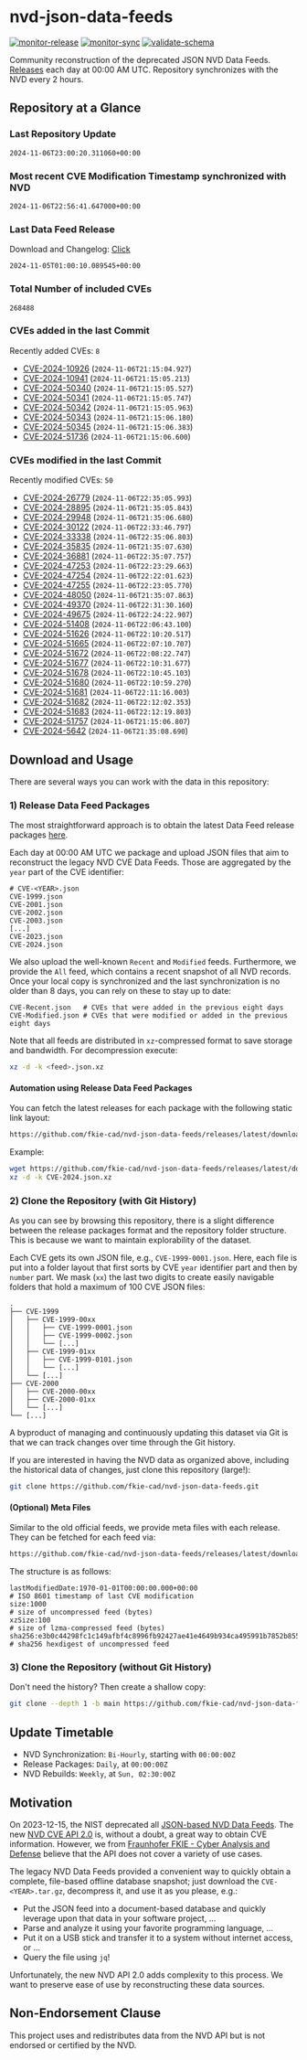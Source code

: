 # nvd-json-data-feeds

[![monitor-release](https://github.com/fkie-cad/nvd-json-data-feeds/actions/workflows/monitor_release.yml/badge.svg)](https://github.com/fkie-cad/nvd-json-data-feeds/actions/workflows/monitor_release.yml)
[![monitor-sync](https://github.com/fkie-cad/nvd-json-data-feeds/actions/workflows/monitor_sync.yml/badge.svg)](https://github.com/fkie-cad/nvd-json-data-feeds/actions/workflows/monitor_sync.yml)
[![validate-schema](https://github.com/fkie-cad/nvd-json-data-feeds/actions/workflows/validate_schema.yml/badge.svg)](https://github.com/fkie-cad/nvd-json-data-feeds/actions/workflows/validate_schema.yml)

Community reconstruction of the deprecated JSON NVD Data Feeds.
[Releases](https://github.com/fkie-cad/nvd-json-data-feeds/releases/latest) each day at 00:00 AM UTC.
Repository synchronizes with the NVD every 2 hours.

## Repository at a Glance

### Last Repository Update

```plain
2024-11-06T23:00:20.311060+00:00
```

### Most recent CVE Modification Timestamp synchronized with NVD

```plain
2024-11-06T22:56:41.647000+00:00
```

### Last Data Feed Release

Download and Changelog: [Click](https://github.com/fkie-cad/nvd-json-data-feeds/releases/latest)

```plain
2024-11-05T01:00:10.089545+00:00
```

### Total Number of included CVEs

```plain
268488
```

### CVEs added in the last Commit

Recently added CVEs: `8`

- [CVE-2024-10926](CVE-2024/CVE-2024-109xx/CVE-2024-10926.json) (`2024-11-06T21:15:04.927`)
- [CVE-2024-10941](CVE-2024/CVE-2024-109xx/CVE-2024-10941.json) (`2024-11-06T21:15:05.213`)
- [CVE-2024-50340](CVE-2024/CVE-2024-503xx/CVE-2024-50340.json) (`2024-11-06T21:15:05.527`)
- [CVE-2024-50341](CVE-2024/CVE-2024-503xx/CVE-2024-50341.json) (`2024-11-06T21:15:05.747`)
- [CVE-2024-50342](CVE-2024/CVE-2024-503xx/CVE-2024-50342.json) (`2024-11-06T21:15:05.963`)
- [CVE-2024-50343](CVE-2024/CVE-2024-503xx/CVE-2024-50343.json) (`2024-11-06T21:15:06.180`)
- [CVE-2024-50345](CVE-2024/CVE-2024-503xx/CVE-2024-50345.json) (`2024-11-06T21:15:06.383`)
- [CVE-2024-51736](CVE-2024/CVE-2024-517xx/CVE-2024-51736.json) (`2024-11-06T21:15:06.600`)


### CVEs modified in the last Commit

Recently modified CVEs: `50`

- [CVE-2024-26779](CVE-2024/CVE-2024-267xx/CVE-2024-26779.json) (`2024-11-06T22:35:05.993`)
- [CVE-2024-28895](CVE-2024/CVE-2024-288xx/CVE-2024-28895.json) (`2024-11-06T21:35:05.843`)
- [CVE-2024-29948](CVE-2024/CVE-2024-299xx/CVE-2024-29948.json) (`2024-11-06T21:35:06.680`)
- [CVE-2024-30122](CVE-2024/CVE-2024-301xx/CVE-2024-30122.json) (`2024-11-06T22:33:46.797`)
- [CVE-2024-33338](CVE-2024/CVE-2024-333xx/CVE-2024-33338.json) (`2024-11-06T22:35:06.803`)
- [CVE-2024-35835](CVE-2024/CVE-2024-358xx/CVE-2024-35835.json) (`2024-11-06T21:35:07.630`)
- [CVE-2024-36881](CVE-2024/CVE-2024-368xx/CVE-2024-36881.json) (`2024-11-06T22:35:07.757`)
- [CVE-2024-47253](CVE-2024/CVE-2024-472xx/CVE-2024-47253.json) (`2024-11-06T22:23:29.663`)
- [CVE-2024-47254](CVE-2024/CVE-2024-472xx/CVE-2024-47254.json) (`2024-11-06T22:22:01.623`)
- [CVE-2024-47255](CVE-2024/CVE-2024-472xx/CVE-2024-47255.json) (`2024-11-06T22:23:05.770`)
- [CVE-2024-48050](CVE-2024/CVE-2024-480xx/CVE-2024-48050.json) (`2024-11-06T21:35:07.863`)
- [CVE-2024-49370](CVE-2024/CVE-2024-493xx/CVE-2024-49370.json) (`2024-11-06T22:31:30.160`)
- [CVE-2024-49675](CVE-2024/CVE-2024-496xx/CVE-2024-49675.json) (`2024-11-06T22:24:22.907`)
- [CVE-2024-51408](CVE-2024/CVE-2024-514xx/CVE-2024-51408.json) (`2024-11-06T22:06:43.100`)
- [CVE-2024-51626](CVE-2024/CVE-2024-516xx/CVE-2024-51626.json) (`2024-11-06T22:10:20.517`)
- [CVE-2024-51665](CVE-2024/CVE-2024-516xx/CVE-2024-51665.json) (`2024-11-06T22:07:10.707`)
- [CVE-2024-51672](CVE-2024/CVE-2024-516xx/CVE-2024-51672.json) (`2024-11-06T22:08:22.747`)
- [CVE-2024-51677](CVE-2024/CVE-2024-516xx/CVE-2024-51677.json) (`2024-11-06T22:10:31.677`)
- [CVE-2024-51678](CVE-2024/CVE-2024-516xx/CVE-2024-51678.json) (`2024-11-06T22:10:45.103`)
- [CVE-2024-51680](CVE-2024/CVE-2024-516xx/CVE-2024-51680.json) (`2024-11-06T22:10:59.270`)
- [CVE-2024-51681](CVE-2024/CVE-2024-516xx/CVE-2024-51681.json) (`2024-11-06T22:11:16.003`)
- [CVE-2024-51682](CVE-2024/CVE-2024-516xx/CVE-2024-51682.json) (`2024-11-06T22:12:02.353`)
- [CVE-2024-51683](CVE-2024/CVE-2024-516xx/CVE-2024-51683.json) (`2024-11-06T22:12:19.803`)
- [CVE-2024-51757](CVE-2024/CVE-2024-517xx/CVE-2024-51757.json) (`2024-11-06T21:15:06.807`)
- [CVE-2024-5642](CVE-2024/CVE-2024-56xx/CVE-2024-5642.json) (`2024-11-06T21:35:08.690`)


## Download and Usage

There are several ways you can work with the data in this repository:

### 1) Release Data Feed Packages

The most straightforward approach is to obtain the latest Data Feed release packages [here](https://github.com/fkie-cad/nvd-json-data-feeds/releases/latest).

Each day at 00:00 AM UTC we package and upload JSON files that aim to reconstruct the legacy NVD CVE Data Feeds.
Those are aggregated by the `year` part of the CVE identifier:

```
# CVE-<YEAR>.json
CVE-1999.json
CVE-2001.json
CVE-2002.json
CVE-2003.json
[...]
CVE-2023.json
CVE-2024.json
```

We also upload the well-known `Recent` and `Modified` feeds.
Furthermore, we provide the `All` feed, which contains a recent snapshot of all NVD records.
Once your local copy is synchronized and the last synchronization is no older than 8 days, you can rely on these to stay up to date:

```plain
CVE-Recent.json   # CVEs that were added in the previous eight days
CVE-Modified.json # CVEs that were modified or added in the previous eight days
```

Note that all feeds are distributed in `xz`-compressed format to save storage and bandwidth.
For decompression execute:

```sh
xz -d -k <feed>.json.xz
```

#### Automation using Release Data Feed Packages

You can fetch the latest releases for each package with the following static link layout:

```sh
https://github.com/fkie-cad/nvd-json-data-feeds/releases/latest/download/CVE-<YEAR>.json.xz
```

Example:

```sh
wget https://github.com/fkie-cad/nvd-json-data-feeds/releases/latest/download/CVE-2024.json.xz
xz -d -k CVE-2024.json.xz
```

### 2) Clone the Repository (with Git History)

As you can see by browsing this repository, there is a slight difference between the release packages format and the repository folder structure.
This is because we want to maintain explorability of the dataset.

Each CVE gets its own JSON file, e.g., `CVE-1999-0001.json`.
Here, each file is put into a folder layout that first sorts by CVE `year` identifier part and then by `number` part.
We mask (`xx`) the last two digits to create easily navigable folders that hold a maximum of 100 CVE JSON files:

```plain
.
├── CVE-1999
│   ├── CVE-1999-00xx
│   │   ├── CVE-1999-0001.json
│   │   ├── CVE-1999-0002.json
│   │   └── [...]
│   ├── CVE-1999-01xx
│   │   ├── CVE-1999-0101.json
│   │   └── [...]
│   └── [...]
├── CVE-2000
│   ├── CVE-2000-00xx
│   ├── CVE-2000-01xx
│   └── [...]
└── [...]
```

A byproduct of managing and continuously updating this dataset via Git is that we can track changes over time through the Git history.

If you are interested in having the NVD data as organized above, including the historical data of changes, just clone this repository (large!):

```sh
git clone https://github.com/fkie-cad/nvd-json-data-feeds.git
```

#### (Optional) Meta Files

Similar to the old official feeds, we provide meta files with each release. They can be fetched for each feed via:

```sh
https://github.com/fkie-cad/nvd-json-data-feeds/releases/latest/download/CVE-<YEAR>.meta
```

The structure is as follows:

```plain
lastModifiedDate:1970-01-01T00:00:00.000+00:00                          # ISO 8601 timestamp of last CVE modification
size:1000                                                               # size of uncompressed feed (bytes)
xzSize:100                                                              # size of lzma-compressed feed (bytes)
sha256:e3b0c44298fc1c149afbf4c8996fb92427ae41e4649b934ca495991b7852b855 # sha256 hexdigest of uncompressed feed
```

### 3) Clone the Repository (without Git History)

Don't need the history? Then create a shallow copy:

```sh
git clone --depth 1 -b main https://github.com/fkie-cad/nvd-json-data-feeds.git
```


## Update Timetable

* NVD Synchronization: `Bi-Hourly`, starting with `00:00:00Z`
* Release Packages: `Daily`, at `00:00:00Z`
* NVD Rebuilds: `Weekly`, at `Sun, 02:30:00Z`


## Motivation

On 2023-12-15, the NIST deprecated all [JSON-based NVD Data Feeds](https://nvd.nist.gov/vuln/data-feeds#divRetirementBanner-1).
The new [NVD CVE API 2.0](https://nvd.nist.gov/developers/vulnerabilities) is, without a doubt, a great way to obtain CVE information.
However, we from [Fraunhofer FKIE - Cyber Analysis and Defense](https://www.fkie.fraunhofer.de/en/departments/cad.html) believe that the API does not cover a variety of use cases.

The legacy NVD Data Feeds provided a convenient way to quickly obtain a complete, file-based offline database snapshot; just download the `CVE-<YEAR>.tar.gz`, decompress it, and use it as you please, e.g.:

- Put the JSON feed into a document-based database and quickly leverage upon that data in your software project, ...
- Parse and analyze it using your favorite programming language, ...
- Put it on a USB stick and transfer it to a system without internet access, or ...
- Query the file using `jq`!

Unfortunately, the new NVD API 2.0 adds complexity to this process.
We want to preserve ease of use by reconstructing these data sources.

## Non-Endorsement Clause

This project uses and redistributes data from the NVD API but is not endorsed or certified by the NVD.
